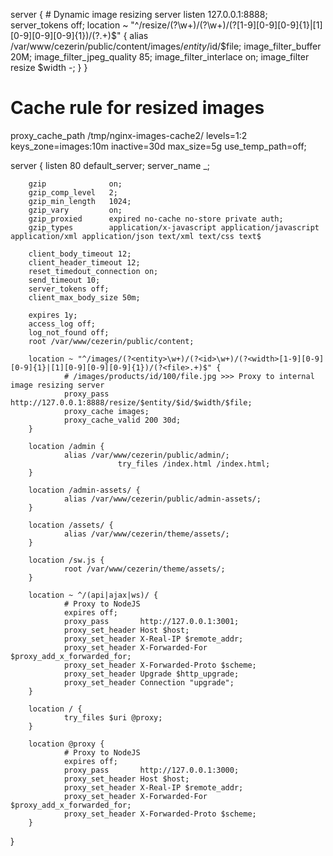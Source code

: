 server {
        # Dynamic image resizing server
        listen 127.0.0.1:8888;
        server_tokens off;
        location ~ "^/resize/(?<entity>\w+)/(?<id>\w+)/(?<width>[1-9][0-9][0-9]{1}|[1][0-9][0-9][0-9]{1})/(?<file>.+)$" {
                alias /var/www/cezerin/public/content/images/$entity/$id/$file;
                image_filter_buffer 20M;
                image_filter_jpeg_quality 85;
                image_filter_interlace on;
                image_filter resize $width -;
        }
}

# Cache rule for resized images
proxy_cache_path /tmp/nginx-images-cache2/ levels=1:2 keys_zone=images:10m inactive=30d max_size=5g use_temp_path=off;

server {
        listen 80 default_server;
        server_name _;

        gzip              on;
        gzip_comp_level   2;
        gzip_min_length   1024;
        gzip_vary         on;
        gzip_proxied      expired no-cache no-store private auth;
        gzip_types        application/x-javascript application/javascript application/xml application/json text/xml text/css text$

        client_body_timeout 12;
        client_header_timeout 12;
        reset_timedout_connection on;
        send_timeout 10;
        server_tokens off;
        client_max_body_size 50m;

        expires 1y;
        access_log off;
        log_not_found off;
        root /var/www/cezerin/public/content;

        location ~ "^/images/(?<entity>\w+)/(?<id>\w+)/(?<width>[1-9][0-9][0-9]{1}|[1][0-9][0-9][0-9]{1})/(?<file>.+)$" {
                # /images/products/id/100/file.jpg >>> Proxy to internal image resizing server
                proxy_pass http://127.0.0.1:8888/resize/$entity/$id/$width/$file;
                proxy_cache images;
                proxy_cache_valid 200 30d;
        }

        location /admin {
                alias /var/www/cezerin/public/admin/;
                            try_files /index.html /index.html;
        }

        location /admin-assets/ {
                alias /var/www/cezerin/public/admin-assets/;
        }

        location /assets/ {
                alias /var/www/cezerin/theme/assets/;
        }

        location /sw.js {
                root /var/www/cezerin/theme/assets/;
        }

        location ~ ^/(api|ajax|ws)/ {
                # Proxy to NodeJS
                expires off;
                proxy_pass       http://127.0.0.1:3001;
                proxy_set_header Host $host;
                proxy_set_header X-Real-IP $remote_addr;
                proxy_set_header X-Forwarded-For $proxy_add_x_forwarded_for;
                proxy_set_header X-Forwarded-Proto $scheme;
                proxy_set_header Upgrade $http_upgrade;
                proxy_set_header Connection "upgrade";
        }

        location / {
                try_files $uri @proxy;
        }

        location @proxy {
                # Proxy to NodeJS
                expires off;
                proxy_pass       http://127.0.0.1:3000;
                proxy_set_header Host $host;
                proxy_set_header X-Real-IP $remote_addr;
                proxy_set_header X-Forwarded-For $proxy_add_x_forwarded_for;
                proxy_set_header X-Forwarded-Proto $scheme;
        }
}